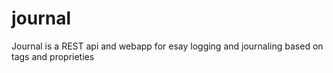 # journal
Journal is a REST api and webapp for esay logging and journaling based on tags and proprieties
